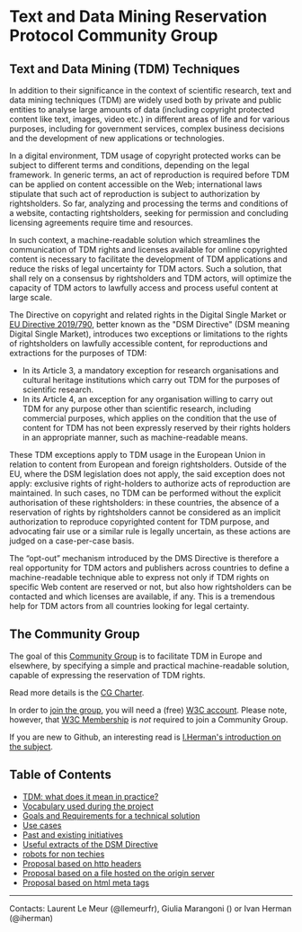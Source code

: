 
# Text and Data Mining Reservation Protocol Community Group

##  Text and Data Mining (TDM) Techniques

In addition to their significance in the context of scientific research, text and data mining techniques (TDM) are widely used both by private and public entities to analyse large amounts of data (including copyright protected content like text, images, video etc.) in different areas of life and for various purposes, including for government services, complex business decisions and the development of new applications or technologies.

In a digital environment, TDM usage of copyright protected works can be subject to different terms and conditions, depending on the legal framework. In generic terms, an act of reproduction is required before TDM can be applied on content accessible on the Web; international laws stipulate that such act of reproduction is subject to authorization by rightsholders. So far, analyzing and processing the terms and conditions of a website, contacting rightsholders, seeking for permission and concluding licensing agreements require time and resources.  

In such context, a machine-readable solution which streamlines the communication of TDM rights and licenses available for online copyrighted content is necessary to facilitate the development of TDM applications and reduce the risks of legal uncertainty for TDM actors. Such a solution, that shall rely on a consensus by rightsholders and TDM actors, will optimize the capacity of TDM actors to lawfully access and process useful content at large scale.

The Directive on copyright and related rights in the Digital Single Market or [EU Directive 2019/790](https://eur-lex.europa.eu/legal-content/EN/TXT/HTML/?uri=CELEX:32019L0790&from=EN), better known as the "DSM Directive" (DSM meaning Digital Single Market), introduces two exceptions or limitations to the rights of rightsholders on lawfully accessible content, for reproductions and extractions for the purposes of TDM:

- In its Article 3, a mandatory exception for research organisations and cultural heritage institutions which carry out TDM for the purposes of scientific research.
- In its Article 4, an exception for any organisation willing to carry out TDM  for any purpose other than scientific research, including commercial purposes, which applies on the condition that the use of content for TDM has not been expressly reserved by their rights holders in an appropriate manner, such as machine-readable means. 

These TDM exceptions apply to TDM usage in the European Union in relation to content from European and foreign rightsholders. Outside of the EU, where the DSM legislation does not apply, the said exception does not apply: exclusive rights of right-holders to authorize acts of reproduction are maintained. In such cases, no TDM can be performed without the explicit authorisation of these rightsholders: in these countries, the absence of a reservation of rights by rightsholders cannot be considered as an implicit authorization to reproduce copyrighted content for TDM purpose, and advocating fair use or a similar rule is legally uncertain, as these actions are judged on a case-per-case basis.

The “opt-out” mechanism introduced by the DMS Directive is therefore a real opportunity for TDM actors and publishers across countries to define a machine-readable technique able to express not only if TDM rights on specific Web content are reserved or not, but also how rightsholders can be contacted and which licenses are available, if any. This is a tremendous help for TDM actors from all countries looking for legal certainty.

## The Community Group

The goal of this [Community Group](https://www.w3.org/community/tdmrep/) is to facilitate TDM in Europe and elsewhere, by specifying a simple and practical machine-readable solution, capable of expressing the reservation of TDM rights.

Read more details is the [CG Charter](charter.md).  

In order to [join the group](https://www.w3.org/community/tdmrep/join), you will need a (free) [W3C account](https://www.w3.org/accounts/request). Please note, however, that [W3C Membership](https://www.w3.org/community/about/faq/#is-w3c-membership-required-to-participate-in-a-community-or-business-group) is _not_ required to join a Community Group.

If you are new to Github, an interesting read is [ I.Herman's introduction on the subject](https://iherman.github.io/misc-notes/docs/BasicGitHubContributionIntro). 

## Table of Contents

- [TDM: what does it mean in practice?](docs/tdm-meaning.md)
- [Vocabulary used during the project](docs/vocabulary.md)
- [Goals and Requirements for a technical solution](docs/requirements.md)
- [Use cases](docs/use-cases.md)
- [Past and existing initiatives](docs/initiatives.md)
- [Useful extracts of the DSM Directive](docs/dsm-extracts.md)
- [robots for non techies](docs/robots.md)
- [Proposal based on http headers](proposals/proposal-http-headers.md)
- [Proposal based on a file hosted on the origin server](proposals/proposal-file-at-origin.md)
- [Proposal based on html meta tags](proposals/proposal-html-meta.md)

---

Contacts: Laurent Le Meur (@llemeurfr), Giulia Marangoni () or Ivan Herman (@iherman)
